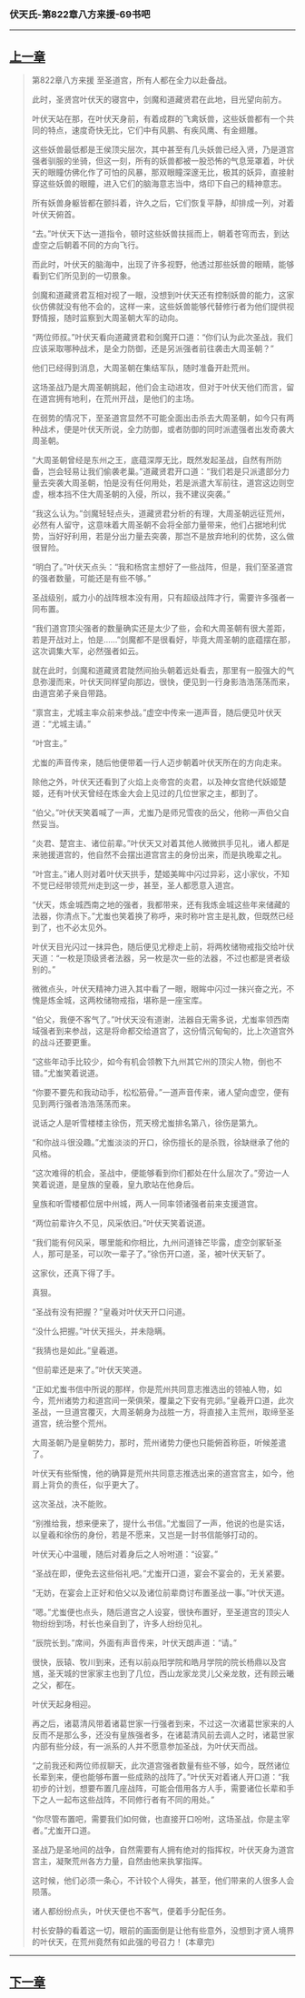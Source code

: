 ### 伏天氏-第822章八方来援-69书吧

--------
[上一章](./d848e5524f53c9e260e75559ce616707.md)
--------


>
>
>
>第822章八方来援
>至圣道宫，所有人都在全力以赴备战。
>
>此时，圣贤宫叶伏天的寝宫中，剑魔和道藏贤君在此地，目光望向前方。
>
>叶伏天站在那，在叶伏天身前，有着成群的飞禽妖兽，这些妖兽都有一个共同的特点，速度奇快无比，它们中有风鹏、有疾风鹰、有金翅雕。
>
>这些妖兽最低都是王侯顶尖层次，其中甚至有几头妖兽已经入贤，乃是道宫强者驯服的坐骑，但这一刻，所有的妖兽都被一股恐怖的气息笼罩着，叶伏天的眼瞳仿佛化作了可怕的风暴，那双眼瞳深邃无比，极其的妖异，直接射穿这些妖兽的眼瞳，进入它们的脑海意志当中，烙印下自己的精神意志。
>
>所有妖兽身躯皆都在颤抖着，许久之后，它们恢复平静，却排成一列，对着叶伏天俯首。
>
>“去。”叶伏天下达一道指令，顿时这些妖兽扶摇而上，朝着苍穹而去，到达虚空之后朝着不同的方向飞行。
>
>而此时，叶伏天的脑海中，出现了许多视野，他透过那些妖兽的眼睛，能够看到它们所见到的一切景象。
>
>剑魔和道藏贤君互相对视了一眼，没想到叶伏天还有控制妖兽的能力，这家伙仿佛就没有他不会的，这样一来，这些妖兽能够代替修行者为他们提供视野情报，随时监察到大周圣朝大军的动向。
>
>“两位师叔。”叶伏天看向道藏贤君和剑魔开口道：“你们认为此次圣战，我们应该采取哪种战术，是全力防御，还是另派强者前往袭击大周圣朝？”
>
>他们已经得到消息，大周圣朝在集结军队，随时准备开赴荒州。
>
>这场圣战乃是大周圣朝挑起，他们会主动进攻，但对于叶伏天他们而言，留在道宫拥有地利，在荒州开战，是他们的主场。
>
>在弱势的情况下，至圣道宫显然不可能全面出击杀去大周圣朝，如今只有两种战术，便是叶伏天所说，全力防御，或者防御的同时派遣强者出发奇袭大周圣朝。
>
>“大周圣朝曾经是东州之王，底蕴深厚无比，既然发起圣战，自然有所防备，岂会轻易让我们偷袭老巢。”道藏贤君开口道：“我们若是只派遣部分力量去突袭大周圣朝，怕是没有任何用处，若是派遣大军前往，道宫这边则空虚，根本挡不住大周圣朝的入侵，所以，我不建议突袭。”
>
>“我这么认为。”剑魔轻轻点头，道藏贤君分析的有理，大周圣朝远征荒州，必然有人留守，这意味着大周圣朝不会将全部力量带来，他们占据地利优势，当好好利用，若是分出力量去突袭，那岂不是放弃地利的优势，这么做很冒险。
>
>“明白了。”叶伏天点头：“我和杨宫主想好了一些战阵，但是，我们至圣道宫的强者数量，可能还是有些不够。”
>
>圣战级别，威力小的战阵根本没有用，只有超级战阵才行，需要许多强者一同布置。
>
>“我们道宫顶尖强者的数量确实还是太少了些，会和大周圣朝有很大差距，若是开战对上，怕是……”剑魔都不是很看好，毕竟大周圣朝的底蕴摆在那，这次调集大军，必然强者如云。
>
>就在此时，剑魔和道藏贤君陡然间抬头朝着远处看去，那里有一股强大的气息弥漫而来，叶伏天同样望向那边，很快，便见到一行身影浩浩荡荡而来，由道宫弟子亲自带路。
>
>“禀宫主，尤城主率众前来参战。”虚空中传来一道声音，随后便见叶伏天道：“尤城主请。”
>
>“叶宫主。”
>
>尤蚩的声音传来，随后他便带着一行人迈步朝着叶伏天所在的方向走来。
>
>除他之外，叶伏天还看到了火焰上炎帝宫的炎君，以及神女宫绝代妖姬楚姬，还有叶伏天曾经在炼金大会上见过的几位世家之主，都到了。
>
>“伯父。”叶伏天笑着喊了一声，尤蚩乃是师兄雪夜的岳父，他称一声伯父自然妥当。
>
>“炎君、楚宫主、诸位前辈。”叶伏天又对着其他人微微拱手见礼，诸人都是来驰援道宫的，他自然不会摆出道宫宫主的身份出来，而是执晚辈之礼。
>
>“叶宫主。”诸人则对着叶伏天拱手，楚姬美眸中闪过异彩，这小家伙，不知不觉已经带领荒州走到这一步，甚至，圣人都愿意入道宫。
>
>“伏天，炼金城西南之地的强者，我都带来，还有我炼金城这些年来储藏的法器，你清点下。”尤蚩也笑着换了称呼，来时称叶宫主是礼数，但既然已经到了，也不必太见外。
>
>叶伏天目光闪过一抹异色，随后便见尤穆走上前，将两枚储物戒指交给叶伏天道：“一枚是顶级贤者法器，另一枚是次一些的法器，不过也都是贤者级别的。”
>
>微微点头，叶伏天精神力进入其中看了一眼，眼眸中闪过一抹兴奋之光，不愧是炼金城，这两枚储物戒指，堪称是一座宝库。
>
>“伯父，我便不客气了。”叶伏天没有道谢，法器自无需多说，尤蚩率领西南域强者到来参战，这是将命都交给道宫了，这份情沉甸甸的，比上次道宫外的战斗还要更重。
>
>“这些年动手比较少，如今有机会领教下九州其它州的顶尖人物，倒也不错。”尤蚩笑着说道。
>
>“你要不要先和我动动手，松松筋骨。”一道声音传来，诸人望向虚空，便有见到两行强者浩浩荡荡而来。
>
>说话之人是听雪楼楼主徐伤，荒天榜尤蚩排名第八，徐伤是第九。
>
>“和你战斗很没趣。”尤蚩淡淡的开口，徐伤擅长的是杀戮，徐缺继承了他的风格。
>
>“这次难得的机会，圣战中，便能够看到你们都处在什么层次了。”旁边一人笑着说道，是皇族的皇羲，皇九歌站在他身后。
>
>皇族和听雪楼都位居中州城，两人一同率领诸强者前来支援道宫。
>
>“两位前辈许久不见，风采依旧。”叶伏天笑着说道。
>
>“我们能有何风采，哪里能和你相比，九州问道锋芒毕露，虚空剑冢斩圣人，那可是圣，可以吹一辈子了。”徐伤开口道，圣，被叶伏天斩了。
>
>这家伙，还真下得了手。
>
>真狠。
>
>“圣战有没有把握？”皇羲对叶伏天开口问道。
>
>“没什么把握。”叶伏天摇头，并未隐瞒。
>
>“我猜也是如此。”皇羲道。
>
>“但前辈还是来了。”叶伏天笑道。
>
>“正如尤蚩书信中所说的那样，你是荒州共同意志推选出的领袖人物，如今，荒州诸势力和道宫间一荣俱荣，覆巢之下安有完卵。”皇羲开口道，此次圣战，一旦道宫覆灭，大周圣朝身为战胜一方，将直接入主荒州，取缔至圣道宫，统治整个荒州。
>
>大周圣朝乃是皇朝势力，那时，荒州诸势力便也只能俯首称臣，听候差遣了。
>
>叶伏天有些惭愧，他的确算是荒州共同意志推选出来的道宫宫主，如今，他肩上背负的责任，似乎更大了。
>
>这次圣战，决不能败。
>
>“别推给我，想来便来了，提什么书信。”尤蚩回了一声，他说的也是实话，以皇羲和徐伤的身份，若是不愿来，又岂是一封书信能够打动的。
>
>叶伏天心中温暖，随后对着身后之人吩咐道：“设宴。”
>
>“圣战在即，便免去这些俗礼吧。”尤蚩开口道，宴会不宴会的，无关紧要。
>
>“无妨，在宴会上正好和伯父以及诸位前辈商讨布置圣战一事。”叶伏天道。
>
>“嗯。”尤蚩便也点头，随后道宫之人设宴，很快布置好，至圣道宫的顶尖人物纷纷到场，村长也亲自到了，许多人纷纷见礼。
>
>“辰院长到。”席间，外面有声音传来，叶伏天朗声道：“请。”
>
>很快，辰辕、牧川到来，还有以前焱阳学院和皓月学院的院长杨鼎以及宫馗，圣天城的世家家主也到了几位，西山龙家龙灵儿父亲龙敖，还有顾云曦之父，都在。
>
>叶伏天起身相迎。
>
>再之后，诸葛清风带着诸葛世家一行强者到来，不过这一次诸葛世家来的人反而不是那么多，还没有皇族强者多，在诸葛清风前去调人之时，诸葛世家内部有些分歧，有一派系的人并不愿意参加圣战，为叶伏天而战。
>
>“之前我还和两位师叔聊天，此次道宫强者数量有些不够，如今，既然诸位长辈到来，便也能够布置一些成熟的战阵了。”叶伏天对着诸人开口道：“我初步的计划，想要布置几座战阵，可能会借用各方人手，需要诸位长辈和手下之人一起布这些战阵，不同修行者有不同的用处。”
>
>“你尽管布置吧，需要我们如何做，也直接开口吩咐，这场圣战，你是主宰者。”尤蚩开口道。
>
>圣战乃是圣地间的战争，自然需要有人拥有绝对的指挥权，叶伏天身为道宫宫主，凝聚荒州各方力量，自然由他来执掌指挥。
>
>这时候，他们必须一条心，不计较个人得失，甚至，他们带来的人很多人会陨落。
>
>诸人都纷纷点头，叶伏天便也不客气，便着手分配任务。
>
>村长安静的看着这一切，眼前的画面倒是让他有些意外，没想到才贤人境界的叶伏天，在荒州竟然有如此强的号召力！
>(本章完)
>
>

--------
[下一章](./86d654909fbdb708094a41fde001c146.md)
--------

